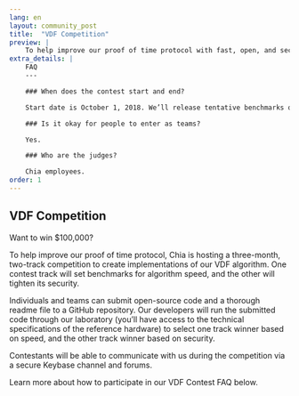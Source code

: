 ```yaml
---
lang: en
layout: community_post
title:  "VDF Competition"
preview: |
    To help improve our proof of time protocol with fast, open, and secure implementations, Chia is hosting a three-month, two-track competition for our VDF algorithm.
extra_details: |
    FAQ
    ---

    ### When does the contest start and end?

    Start date is October 1, 2018. We’ll release tentative benchmarks on that date, and firm them up a month later. Submissions are due two months after that, followed by announcements of the winners one month later. Total contest run time will be roughly three months.  

    ### Is it okay for people to enter as teams?

    Yes.

    ### Who are the judges?

    Chia employees.
order: 1
---
```


VDF Competition
---------------

Want to win $100,000?

To help improve our proof of time protocol, Chia is hosting a three-month, two-track competition to create implementations of our VDF algorithm. One contest track will set benchmarks for algorithm speed, and the other will tighten its security.

Individuals and teams can submit open-source code and a thorough readme file to a GitHub repository. Our developers will run the submitted code through our laboratory (you’ll have access to the technical specifications of the reference hardware) to select one track winner based on speed, and the other track winner based on security. 

Contestants will be able to communicate with us during the competition via a secure Keybase channel and forums. 

Learn more about how to participate in our VDF Contest FAQ below.